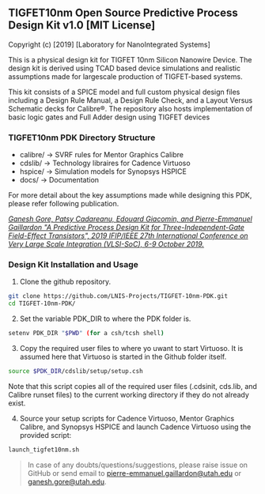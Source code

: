 ## TIGFET10nm Open Source Predictive Process Design Kit v1.0  [MIT License]

Copyright (c) [2019] [Laboratory for NanoIntegrated Systems]

This is a physical design kit for TIGFET 10nm Silicon Nanowire Device. The design kit is derived using TCAD based device simulations and realistic assumptions made for largescale
production of TIGFET-based systems.

This kit consists of a SPICE model
and full custom physical design files including a Design Rule
Manual, a Design Rule Check, and a Layout Versus Schematic
decks for Calibre®. The repository also hosts implementation of basic logic gates and Full Adder design using TIGFET devices

### TIGFET10nm PDK Directory Structure

* calibre/ -> SVRF rules for Mentor Graphics Calibre
* cdslib/  -> Technology libraires for Cadence Virtuoso
* hspice/  -> Simulation models for Synopsys HSPICE
* docs/    -> Documentation

For more detail about the key assumptions made while designing this PDK, please refer following publication.

[*Ganesh Gore, Patsy Cadareanu, Edouard Giacomin, and Pierre-Emmanuel Gaillardon "A Predictive Process Design Kit for Three-Independent-Gate Field-Effect Transistors", 2019 IFIP/IEEE 27th International Conference on Very Large Scale Integration (VLSI-SoC), 6-9 October 2019.*](https://ieeexplore.ieee.org/abstract/document/8920358/)

### Design Kit Installation and Usage
  1) Clone the github repository.
  ```bash
  git clone https://github.com/LNIS-Projects/TIGFET-10nm-PDK.git
  cd TIGFET-10nm-PDK/
  ```
  
  2) Set the variable PDK_DIR to where the PDK folder is.
  ```bash
  setenv PDK_DIR "$PWD" (for a csh/tcsh shell)
  ```
		 
  3) Copy the required user files to where yo uwant to start Virtuoso. It is assumed here that Virtuoso is started in the Github folder itself.
  ```bash
  source $PDK_DIR/cdslib/setup/setup.csh
  ```
     
  Note that this script copies all of the required user files (.cdsinit, cds.lib, and Calibre runset files) to the current working directory if they do not already exist.
	
  4) Source your setup scripts for Cadence Virtuoso, Mentor Graphics Calibre, and Synopsys HSPICE and launch Cadence Virtuoso using the provided script: 
  ```bash 
  launch_tigfet10nm.sh
  ```

> In case of any doubts/questions/suggestions, please raise issue on GitHub or send email to pierre-emmanuel.gaillardon@utah.edu or ganesh.gore@utah.edu.
